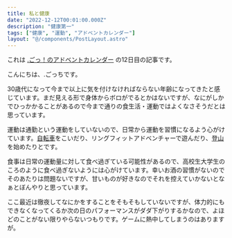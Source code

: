 ```yaml
---
title: 私と健康
date: "2022-12-12T00:01:00.000Z"
description: "健康第一"
tags: ["健康", "運動", "アドベントカレンダー"]
layout: "@/components/PostLayout.astro"
---
```


これは [.ごっ！のアドベントカレンダー](https://adventar.org/calendars/8199) の12日目の記事です。

こんにちは、.ごっちです。

30歳代になって今まで以上に気を付けなければならない年齢になってきたと感じています。まだ見える形で身体からボロがでるとかはないですが、なにがしかでひっかかることがあるので今まで通りの食生活・運動ではよくなさそうだとは思っています。

運動は通勤という運動をしていないので、日常から運動を習慣になるよう心がけています。[自転車](https://yutagoto.github.io/blog/posts/20221201-bike-content/)をこいだり、リングフィットアドベンチャーで遊んだり、[登山](https://yutagoto.github.io/blog/posts/20221211-climbing-mountains/)を始めたりとです。

食事は日常の運動量に対して食べ過ぎている可能性があるので、高校生大学生のころのように食べ過ぎないようには心がけています。幸いお酒の習慣がないのでそのあたりは問題ないですが、甘いものが好きなのでそれを控えていかないとなぁとぼんやりと思っています。

ここ最近は徹夜してなにかをすることをそもそもしていないですが、体力的にもできなくなってくるか次の日のパフォーマンスがダダ下がりするかなので、よほどのことがない限りやらないつもりです。ゲームに熱中してしまうのはありますが。
